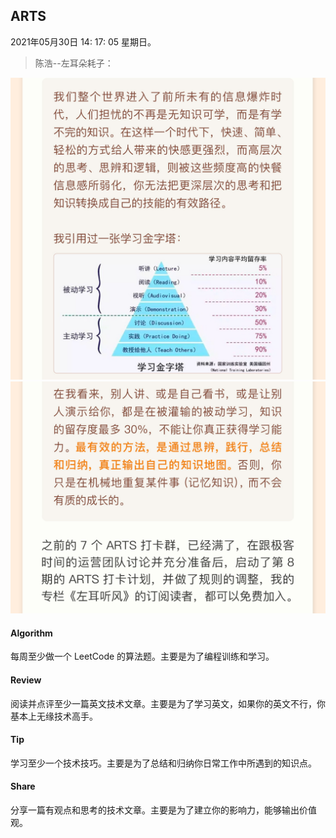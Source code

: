 ## ARTS

2021年05月30日 14: 17: 05 星期日。

> 陈浩--左耳朵耗子：

![学习金字塔-1](img/学习金字塔-1.jpg)
![学习金字塔-2](img/学习金字塔-2.jpg)



#### Algorithm

每周至少做一个 LeetCode 的算法题。主要是为了编程训练和学习。

#### Review

阅读并点评至少一篇英文技术文章。主要是为了学习英文，如果你的英文不行，你基本上无缘技术高手。

#### Tip

学习至少一个技术技巧。主要是为了总结和归纳你日常工作中所遇到的知识点。

#### Share

分享一篇有观点和思考的技术文章。主要是为了建立你的影响力，能够输出价值观。

